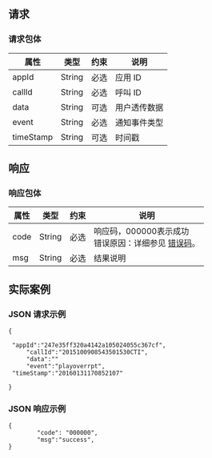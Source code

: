 ## 请求

### 请求包体

| 属性        | 类型     | 约束   | 说明     |
| --------- | ------ | ---- | ------ |
| appId     | String | 必选   | 应用 ID  |
| callId    | String | 必选   | 呼叫 ID  |
| data      | String | 可选   | 用户透传数据 |
| event     | String | 必选   | 通知事件类型 |
| timeStamp | String | 可选   | 时间戳    |

## 响应

### 响应包体

| 属性 | 类型   | 约束 | 说明                                                         |
| ---- | ------ | ---- | ------------------------------------------------------------ |
| code | String | 必选 | 响应码，000000表示成功<br>错误原因：详细参见 [错误码](https://cloud.tencent.com/document/product/679/14513)。 |
| msg  | String | 必选 | 结果说明                                                     |

## 实际案例

### JSON 请求示例

```
{
	
 "appId":"247e35ff320a4142a105024055c367cf",
	 "callId":"2015100908543501530CTI",
     "data":""
     "event":"playoverrpt",
 "timeStamp":"20160131170852107"

}

```

### JSON 响应示例

```
{
        "code": "000000",
    	"msg":"success",
}
```

